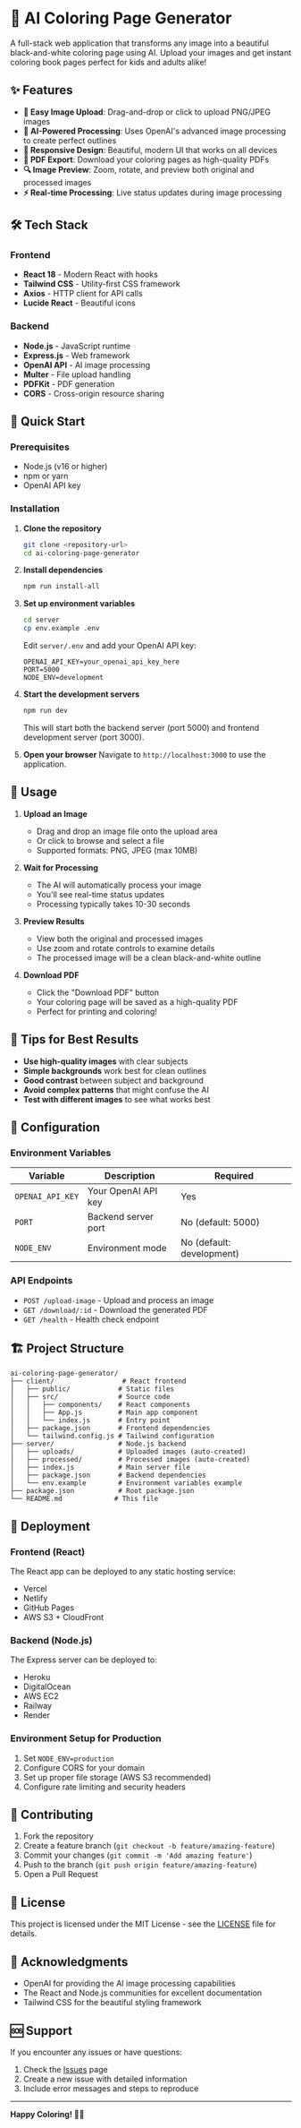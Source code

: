 # 🎨 AI Coloring Page Generator

A full-stack web application that transforms any image into a beautiful black-and-white coloring page using AI. Upload your images and get instant coloring book pages perfect for kids and adults alike!

## ✨ Features

- **🎯 Easy Image Upload**: Drag-and-drop or click to upload PNG/JPEG images
- **🤖 AI-Powered Processing**: Uses OpenAI's advanced image processing to create perfect outlines
- **📱 Responsive Design**: Beautiful, modern UI that works on all devices
- **📄 PDF Export**: Download your coloring pages as high-quality PDFs
- **🔍 Image Preview**: Zoom, rotate, and preview both original and processed images
- **⚡ Real-time Processing**: Live status updates during image processing

## 🛠️ Tech Stack

### Frontend
- **React 18** - Modern React with hooks
- **Tailwind CSS** - Utility-first CSS framework
- **Axios** - HTTP client for API calls
- **Lucide React** - Beautiful icons

### Backend
- **Node.js** - JavaScript runtime
- **Express.js** - Web framework
- **OpenAI API** - AI image processing
- **Multer** - File upload handling
- **PDFKit** - PDF generation
- **CORS** - Cross-origin resource sharing

## 🚀 Quick Start

### Prerequisites
- Node.js (v16 or higher)
- npm or yarn
- OpenAI API key

### Installation

1. **Clone the repository**
   ```bash
   git clone <repository-url>
   cd ai-coloring-page-generator
   ```

2. **Install dependencies**
   ```bash
   npm run install-all
   ```

3. **Set up environment variables**
   ```bash
   cd server
   cp env.example .env
   ```
   
   Edit `server/.env` and add your OpenAI API key:
   ```env
   OPENAI_API_KEY=your_openai_api_key_here
   PORT=5000
   NODE_ENV=development
   ```

4. **Start the development servers**
   ```bash
   npm run dev
   ```

   This will start both the backend server (port 5000) and frontend development server (port 3000).

5. **Open your browser**
   Navigate to `http://localhost:3000` to use the application.

## 📖 Usage

1. **Upload an Image**
   - Drag and drop an image file onto the upload area
   - Or click to browse and select a file
   - Supported formats: PNG, JPEG (max 10MB)

2. **Wait for Processing**
   - The AI will automatically process your image
   - You'll see real-time status updates
   - Processing typically takes 10-30 seconds

3. **Preview Results**
   - View both the original and processed images
   - Use zoom and rotate controls to examine details
   - The processed image will be a clean black-and-white outline

4. **Download PDF**
   - Click the "Download PDF" button
   - Your coloring page will be saved as a high-quality PDF
   - Perfect for printing and coloring!

## 🎯 Tips for Best Results

- **Use high-quality images** with clear subjects
- **Simple backgrounds** work best for clean outlines
- **Good contrast** between subject and background
- **Avoid complex patterns** that might confuse the AI
- **Test with different images** to see what works best

## 🔧 Configuration

### Environment Variables

| Variable | Description | Required |
|----------|-------------|----------|
| `OPENAI_API_KEY` | Your OpenAI API key | Yes |
| `PORT` | Backend server port | No (default: 5000) |
| `NODE_ENV` | Environment mode | No (default: development) |

### API Endpoints

- `POST /upload-image` - Upload and process an image
- `GET /download/:id` - Download the generated PDF
- `GET /health` - Health check endpoint

## 🏗️ Project Structure

```
ai-coloring-page-generator/
├── client/                 # React frontend
│   ├── public/            # Static files
│   ├── src/               # Source code
│   │   ├── components/    # React components
│   │   ├── App.js         # Main app component
│   │   └── index.js       # Entry point
│   ├── package.json       # Frontend dependencies
│   └── tailwind.config.js # Tailwind configuration
├── server/                # Node.js backend
│   ├── uploads/           # Uploaded images (auto-created)
│   ├── processed/         # Processed images (auto-created)
│   ├── index.js           # Main server file
│   ├── package.json       # Backend dependencies
│   └── env.example        # Environment variables example
├── package.json           # Root package.json
└── README.md             # This file
```

## 🚀 Deployment

### Frontend (React)
The React app can be deployed to any static hosting service:
- Vercel
- Netlify
- GitHub Pages
- AWS S3 + CloudFront

### Backend (Node.js)
The Express server can be deployed to:
- Heroku
- DigitalOcean
- AWS EC2
- Railway
- Render

### Environment Setup for Production
1. Set `NODE_ENV=production`
2. Configure CORS for your domain
3. Set up proper file storage (AWS S3 recommended)
4. Configure rate limiting and security headers

## 🤝 Contributing

1. Fork the repository
2. Create a feature branch (`git checkout -b feature/amazing-feature`)
3. Commit your changes (`git commit -m 'Add amazing feature'`)
4. Push to the branch (`git push origin feature/amazing-feature`)
5. Open a Pull Request

## 📝 License

This project is licensed under the MIT License - see the [LICENSE](LICENSE) file for details.

## 🙏 Acknowledgments

- OpenAI for providing the AI image processing capabilities
- The React and Node.js communities for excellent documentation
- Tailwind CSS for the beautiful styling framework

## 🆘 Support

If you encounter any issues or have questions:

1. Check the [Issues](https://github.com/your-repo/issues) page
2. Create a new issue with detailed information
3. Include error messages and steps to reproduce

---

**Happy Coloring! 🎨✨** 